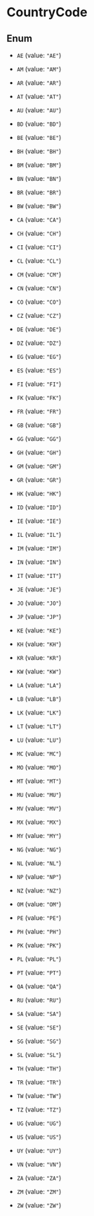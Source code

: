 

# CountryCode

## Enum


* `AE` (value: `"AE"`)

* `AM` (value: `"AM"`)

* `AR` (value: `"AR"`)

* `AT` (value: `"AT"`)

* `AU` (value: `"AU"`)

* `BD` (value: `"BD"`)

* `BE` (value: `"BE"`)

* `BH` (value: `"BH"`)

* `BM` (value: `"BM"`)

* `BN` (value: `"BN"`)

* `BR` (value: `"BR"`)

* `BW` (value: `"BW"`)

* `CA` (value: `"CA"`)

* `CH` (value: `"CH"`)

* `CI` (value: `"CI"`)

* `CL` (value: `"CL"`)

* `CM` (value: `"CM"`)

* `CN` (value: `"CN"`)

* `CO` (value: `"CO"`)

* `CZ` (value: `"CZ"`)

* `DE` (value: `"DE"`)

* `DZ` (value: `"DZ"`)

* `EG` (value: `"EG"`)

* `ES` (value: `"ES"`)

* `FI` (value: `"FI"`)

* `FK` (value: `"FK"`)

* `FR` (value: `"FR"`)

* `GB` (value: `"GB"`)

* `GG` (value: `"GG"`)

* `GH` (value: `"GH"`)

* `GM` (value: `"GM"`)

* `GR` (value: `"GR"`)

* `HK` (value: `"HK"`)

* `ID` (value: `"ID"`)

* `IE` (value: `"IE"`)

* `IL` (value: `"IL"`)

* `IM` (value: `"IM"`)

* `IN` (value: `"IN"`)

* `IT` (value: `"IT"`)

* `JE` (value: `"JE"`)

* `JO` (value: `"JO"`)

* `JP` (value: `"JP"`)

* `KE` (value: `"KE"`)

* `KH` (value: `"KH"`)

* `KR` (value: `"KR"`)

* `KW` (value: `"KW"`)

* `LA` (value: `"LA"`)

* `LB` (value: `"LB"`)

* `LK` (value: `"LK"`)

* `LT` (value: `"LT"`)

* `LU` (value: `"LU"`)

* `MC` (value: `"MC"`)

* `MO` (value: `"MO"`)

* `MT` (value: `"MT"`)

* `MU` (value: `"MU"`)

* `MV` (value: `"MV"`)

* `MX` (value: `"MX"`)

* `MY` (value: `"MY"`)

* `NG` (value: `"NG"`)

* `NL` (value: `"NL"`)

* `NP` (value: `"NP"`)

* `NZ` (value: `"NZ"`)

* `OM` (value: `"OM"`)

* `PE` (value: `"PE"`)

* `PH` (value: `"PH"`)

* `PK` (value: `"PK"`)

* `PL` (value: `"PL"`)

* `PT` (value: `"PT"`)

* `QA` (value: `"QA"`)

* `RU` (value: `"RU"`)

* `SA` (value: `"SA"`)

* `SE` (value: `"SE"`)

* `SG` (value: `"SG"`)

* `SL` (value: `"SL"`)

* `TH` (value: `"TH"`)

* `TR` (value: `"TR"`)

* `TW` (value: `"TW"`)

* `TZ` (value: `"TZ"`)

* `UG` (value: `"UG"`)

* `US` (value: `"US"`)

* `UY` (value: `"UY"`)

* `VN` (value: `"VN"`)

* `ZA` (value: `"ZA"`)

* `ZM` (value: `"ZM"`)

* `ZW` (value: `"ZW"`)



